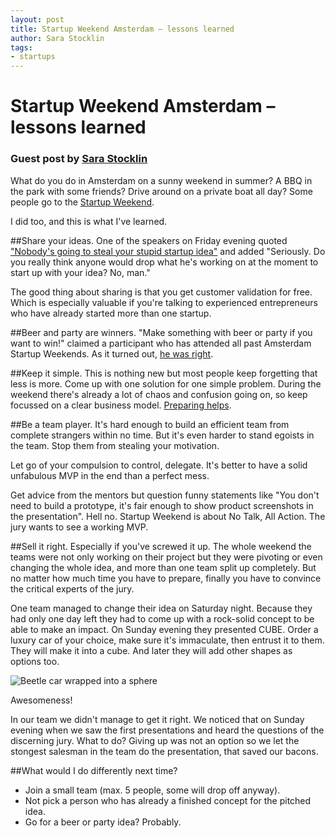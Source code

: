 ```yaml
---
layout: post
title: Startup Weekend Amsterdam – lessons learned
author: Sara Stocklin
tags:
- startups
---
```


Startup Weekend Amsterdam – lessons learned
=====================
### Guest post by [Sara Stocklin](http://www.linkedin.com/in/sarastocklin)

What do you do in Amsterdam on a sunny weekend in summer? A BBQ in the park with some friends? Drive around on a
private boat all day? Some people go to the [Startup Weekend](http://pitch.rs/startupweekend-is-dead-long-live-startupweekend/).

I did too, and this is what I've learned.

##Share your ideas.
One of the speakers on Friday evening quoted ["Nobody's going to steal your stupid startup idea"](http://vimeo.com/24623147)
and added "Seriously. Do you really think anyone would drop what he's working on at the moment to start up with your idea? No, man."

The good thing about sharing is that you get customer validation for free. Which is especially valuable if you're
talking to experienced entrepreneurs who have already started more than one startup.

##Beer and party are winners.
"Make something with beer or party if you want to win!" claimed a participant who has attended all past
Amsterdam Startup Weekends. As it turned out, [he was right](https://twitter.com/swamsterdam/statuses/353957376841359360).

##Keep it simple.
This is nothing new but most people keep forgetting that less is more. Come up with one solution for one simple problem.
 During the weekend there's already a lot of chaos and confusion going on, so keep focussed on a clear business model.
 [Preparing helps](http://startupweekend.org/about/firsttimer/).

##Be a team player.
It's hard enough to build an efficient team from complete strangers within no time. But it's even harder to stand
egoists in the team. Stop them from stealing your motivation.

Let go of your compulsion to control, delegate. It's better to have a solid unfabulous MVP in the end than a perfect mess.

Get advice from the mentors but question funny statements like "You don't need to build a prototype, it's fair enough to
show product screenshots in the presentation". Hell no. Startup Weekend is about No Talk, All Action. The jury wants to
see a working MVP.

##Sell it right. Especially if you've screwed it up.
The whole weekend the teams were not only working on their project but they were pivoting or even changing the whole
idea, and more than one team split up completely. But no matter how much time you have to prepare, finally you have to
convince the critical experts of the jury.

One team managed to change their idea on Saturday night. Because they had only one day left they had to come up with
a rock-solid concept to be able to make an impact. On Sunday evening they presented CUBE. Order a luxury car of your
choice, make sure it's immaculate, then entrust it to them. They will make it into a cube. And later they will add other
shapes as options too.

![Beetle car wrapped into a sphere](http://api.ning.com/files/Go*nQJ2dIT86VC7eJ4sxO4ZCx2lR6ArTioiAoiirPqdLxVuFBu06XV0giUfJeHyXrKrBGgyqORyF489lQCUvLMA8G47jaw1b/ichwannoorbeetlesphere1.jpg)

 Awesomeness!

In our team we didn't manage to get it right. We noticed that on Sunday evening when we saw the first presentations
and heard the questions of the discerning jury. What to do? Giving up was not an option so we let
the stongest salesman in the team do the presentation, that saved our bacons.

##What would I do differently next time?
- Join a small team (max. 5 people, some will drop off anyway).
- Not pick a person who has already a finished concept for the pitched idea.
- Go for a beer or party idea? Probably.

